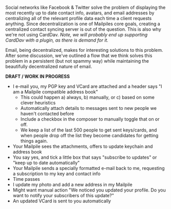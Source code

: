 Social networks like Facebook & Twitter solve the problem of displaying the most recently up to date contact info, avatars, and email addresses by centralizing all of the relevant profile data each time a client requests anything. Since decentralization is one of Mailpiles core goals, creating a centralized contact syncing server is out of the question. This is also why we're not using CardDav. _Note, we will probably end up supporting CardDav with a plugin, as there is demand for it._

Email, being decentralized, makes for interesting solutions to this problem. After some discussion, we've outlined a flow that we think solves this problem in a persistent (but not spammy way) while maintaining the beautifully decentralized nature of email.

**DRAFT / WORK IN PROGRESS**

* I e-mail you, my PGP key and VCard are attached and a header says "I am a Mailpile compatible address book"
    * This could happen a) always, b) manually, or c) based on some clever heuristics
    * Automatically attach details to messages sent to new people we haven't contacted before
    * Include a checkbox in the composer to manually toggle that on or off.
    * We keep a list of the last 500 people to get sent keys/cards, and when people drop off the list they become candidates for getting things again.
* Your Mailpile sees the attachments, offers to update keychain and address book
* You say yes, and tick a little box that says "subscribe to updates" or "keep up to date automatically"
* Your Mailpile sends a specially formatted e-mail back to me, requesting a subscription to my key and contact info
* Time passes
* I update my photo and add a new address in my Mailpile
* Might want manual action "We noticed you updated your profile. Do you want to notify your subscribers of this update?"
* An updated VCard is sent to you automatically
